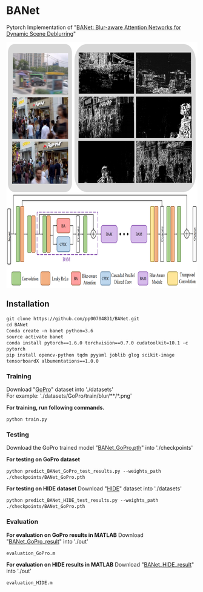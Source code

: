 # BANet
Pytorch Implementation of "[BANet: Blur-aware Attention Networks for Dynamic Scene Deblurring](https://arxiv.org/abs/2101.07518)"


<img src="./figure/Disentangle.png" width = "1000" height = "400" div align=center />
<img src="./figure/Architecture.png" width = "1000" height = "250" div align=center />


## Installation
```
git clone https://github.com/pp00704831/BANet.git
cd BANet
Conda create -n banet python=3.6
source activate banet
conda install pytorch==1.6.0 torchvision==0.7.0 cudatoolkit=10.1 -c pytorch
pip install opencv-python tqdm pyyaml joblib glog scikit-image tensorboardX albumentations==1.0.0
```

### **Training**
Download "[GoPro](https://drive.google.com/drive/folders/1sZokl0e1NIbQE9DF5d4q75nYTcX7nHvk?usp=sharing)" dataset into './datasets' </br>
For example: 
'./datasets/GoPro/train/blur/\*\*/\*.png'

**For training, run following commands.**
```
python train.py
```
### **Testing**
Download the GoPro trained model "[BANet_GoPro.pth](https://drive.google.com/drive/folders/1sZokl0e1NIbQE9DF5d4q75nYTcX7nHvk?usp=sharing)" into './checkpoints'

**For testing on GoPro dataset**
```
python predict_BANet_GoPro_test_results.py --weights_path ./checkpoints/BANet_GoPro.pth 
```
**For testing on HIDE dataset**
Download "[HIDE](https://drive.google.com/drive/folders/1sZokl0e1NIbQE9DF5d4q75nYTcX7nHvk?usp=sharing)" dataset into './datasets'
```
python predict_BANet_HIDE_test_results.py --weights_path ./checkpoints/BANet_GoPro.pth 
```
### **Evaluation**
**For evaluation on GoPro results in MATLAB**
Download "[BANet_GoPro_result](https://drive.google.com/drive/folders/1sZokl0e1NIbQE9DF5d4q75nYTcX7nHvk?usp=sharing)" into './out'
```
evaluation_GoPro.m
```
**For evaluation on HIDE results in MATLAB**
Download "[BANet_HIDE_result](https://drive.google.com/drive/folders/1sZokl0e1NIbQE9DF5d4q75nYTcX7nHvk?usp=sharing)" into './out'
```
evaluation_HIDE.m
```
